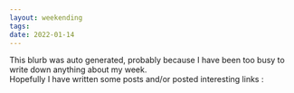 ```yaml
---
layout: weekending
tags: 
date: 2022-01-14
---
```


This blurb was auto generated, probably because I have been too busy to write down anything about my week.  
Hopefully I have written some posts and/or posted interesting links :